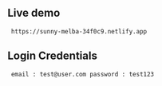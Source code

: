 ## Live demo

     https://sunny-melba-34f0c9.netlify.app

## Login Credentials

     email : test@user.com password : test123
